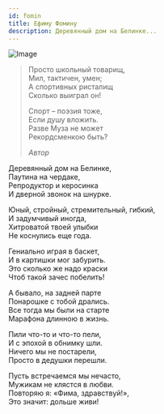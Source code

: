 ```yaml
---
id: fomin
title: Ефиму Фомину
description: Деревянный дом на Белинке...
---
```


![Image](/img/p31.jpg)

> Просто школьный товарищ,\
> Мил, тактичен, умен;\
> А спортивных ристалищ\
> Сколько выиграл он!
>
> Спорт – поэзия тоже,\
> Если душу вложить.\
> Разве Муза не может\
> Рекордсменкою быть?
>
> _Автор_

Деревянный дом на Белинке,\
Паутина на чердаке,\
Репродуктор и керосинка\
И дверной звонок на шнурке.

Юный, стройный, стремительный, гибкий,\
И задумчивый иногда,\
Хитроватой твоей улыбки\
Не коснулись еще года.

Гениально играя в баскет,\
И в картишки мог забурить.\
Это сколько же надо краски\
Чтоб такой зачес побелить!

А бывало, на задней парте\
Понарошке с тобой дрались.\
Все тогда мы были на старте\
Марафона длинною в жизнь.

Пили что-то и что-то пели,\
И с эпохой в обнимку шли.\
Ничего мы не постарели,\
Просто в дедушки перешли.

Пусть встречаемся мы нечасто,\
Мужикам не клястся в любви.\
Повторяю я: «Фима, здравствуй!»,\
Это значит: дольше живи!
